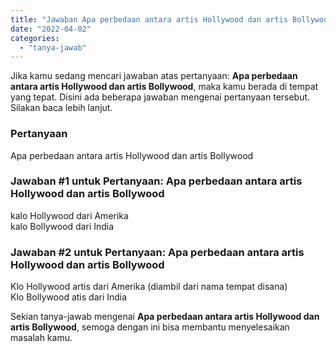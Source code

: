 ```yaml
---
title: "Jawaban Apa perbedaan antara artis Hollywood dan artis Bollywood"
date: "2022-04-02"
categories: 
  - "tanya-jawab"
---
```


Jika kamu sedang mencari jawaban atas pertanyaan: **Apa perbedaan antara artis Hollywood dan artis Bollywood**, maka kamu berada di tempat yang tepat. Disini ada beberapa jawaban mengenai pertanyaan tersebut. Silakan baca lebih lanjut.

### Pertanyaan

Apa perbedaan antara artis Hollywood dan artis Bollywood

### Jawaban #1 untuk Pertanyaan: Apa perbedaan antara artis Hollywood dan artis Bollywood

kalo Hollywood dari Amerika  
kalo Bollywood dari India

### Jawaban #2 untuk Pertanyaan: Apa perbedaan antara artis Hollywood dan artis Bollywood

Klo Hollywood artis dari Amerika (diambil dari nama tempat disana)  
Klo Bollywood atis dari India  

Sekian tanya-jawab mengenai **Apa perbedaan antara artis Hollywood dan artis Bollywood**, semoga dengan ini bisa membantu menyelesaikan masalah kamu.
